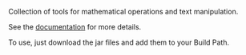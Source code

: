 Collection of tools for mathematical operations and text manipulation.

See the [documentation](https://pedrovictori.github.io/toolbox/) for more details.

To use, just download the jar files and add them to your Build Path.
